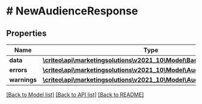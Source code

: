 # # NewAudienceResponse

## Properties

Name | Type | Description | Notes
------------ | ------------- | ------------- | -------------
**data** | [**\criteo\api\marketingsolutions\v2021_10\Model\BasicAudienceDefinition**](BasicAudienceDefinition.md) |  |
**errors** | [**\criteo\api\marketingsolutions\v2021_10\Model\AudienceError[]**](AudienceError.md) |  |
**warnings** | [**\criteo\api\marketingsolutions\v2021_10\Model\AudienceWarning[]**](AudienceWarning.md) |  |

[[Back to Model list]](../../README.md#models) [[Back to API list]](../../README.md#endpoints) [[Back to README]](../../README.md)
